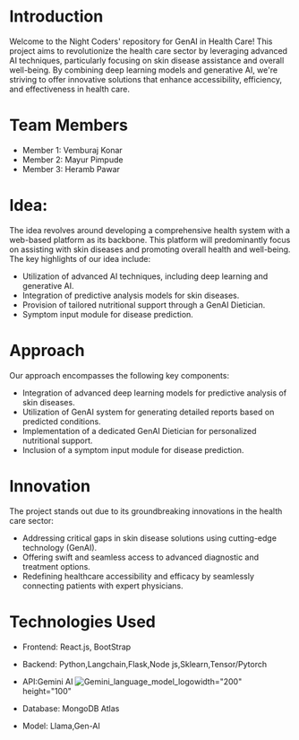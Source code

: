 # Introduction
Welcome to the Night Coders' repository for GenAI in Health Care! This project aims to revolutionize the health care sector by leveraging advanced AI techniques, particularly focusing on skin disease assistance and overall well-being. By combining deep learning models and generative AI, we're striving to offer innovative solutions that enhance accessibility, efficiency, and effectiveness in health care.

# Team Members

- Member 1: Vemburaj Konar
- Member 2: Mayur Pimpude
- Member 3: Heramb Pawar

# Idea:
The idea revolves around developing a comprehensive health system with a web-based platform as its backbone. This platform will predominantly focus on assisting with skin diseases and promoting overall health and well-being. The key highlights of our idea include:

- Utilization of advanced AI techniques, including deep learning and generative AI.
- Integration of predictive analysis models for skin diseases.
- Provision of tailored nutritional support through a GenAI Dietician.
- Symptom input module for disease prediction.

# Approach
Our approach encompasses the following key components:

- Integration of advanced deep learning models for predictive analysis of skin diseases.
- Utilization of GenAI system for generating detailed reports based on predicted conditions.
- Implementation of a dedicated GenAI Dietician for personalized nutritional support.
- Inclusion of a symptom input module for disease prediction.

# Innovation
The project stands out due to its groundbreaking innovations in the health care sector:

- Addressing critical gaps in skin disease solutions using cutting-edge technology (GenAI).
- Offering swift and seamless access to advanced diagnostic and treatment options.
- Redefining healthcare accessibility and efficacy by seamlessly connecting patients with expert physicians.

# Technologies Used
- Frontend: React.js, BootStrap
- Backend:  Python,Langchain,Flask,Node js,Sklearn,Tensor/Pytorch
- API:Gemini AI ![Gemini_language_model_logo](https://github.com/CMPN-CODECELL/Syrus-2024-GenAI-NightCoders/assets/82360563/a0c4dffe-d459-4826-ad17-a57a4cc66bf5)width="200" height="100"

- Database: MongoDB Atlas
- Model: Llama,Gen-AI

